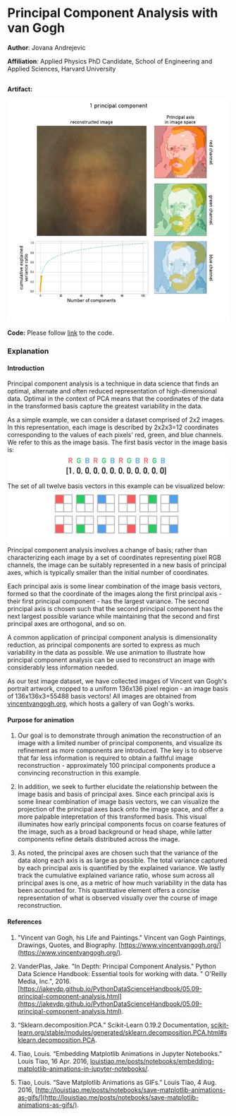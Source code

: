 # Principal Component Analysis with van Gogh

**Author**: Jovana Andrejevic

**Affiliation**: Applied Physics PhD Candidate, School of Engineering and Applied Sciences, Harvard University
##

**Artifact:**

![artifact](artifacts/jovanaandrejevic_artifact.gif)

**Code:** Please follow [link](code/jovanaandrejevic_code.ipynb) to the code.

### Explanation

#### Introduction
Principal component analysis is a technique in data science that finds an optimal, alternate and often reduced representation of high-dimensional data. Optimal in the context of PCA means that the coordinates of the data in the transformed basis capture the greatest variability in the data.

As a simple example, we can consider a dataset comprised of 2x2 images. In this representation, each image is described by 2x2x3=12 coordinates corresponding to the values of each pixels' red, green, and blue channels. We refer to this as the image basis. The first basis vector in the image basis is:
![vector](code/figures/vector.png)
The set of all twelve basis vectors in this example can be visualized below:
![basis](code/figures/image_basis.png)

Principal component analysis involves a change of basis; rather than characterizing each image by a set of coordinates representing pixel RGB channels, the image can be suitably represented in a new basis of principal axes, which is typically smaller than the initial number of coordinates. 

Each principal axis is some linear combination of the image basis vectors, formed so that the coordinate of the images along the first principal axis - their first principal component - has the largest variance. The second principal axis is chosen such that the second principal component has the next largest possible variance while maintaining that the second and first principal axes are orthogonal, and so on.

A common application of principal component analysis is dimensionality reduction, as principal components are sorted to express as much variability in the data as possible. We use animation to illustrate how principal component analysis can be used to reconstruct an image with considerably less information needed.

As our test image dataset, we have collected images of Vincent van Gogh's portrait artwork, cropped to a uniform 136x136 pixel region - an image basis of 136x136x3=55488 basis vectors! All images are obtained from [vincentvangogh.org](https://www.vincentvangogh.org/), which hosts a gallery of van Gogh's works.

#### Purpose for animation
1. Our goal is to demonstrate through animation the reconstruction of an image with a limited number of principal components, and visualize its refinement as more components are introduced. The key is to observe that far less information is required to obtain a faithful image reconstruction - approximately 100 principal components produce a convincing reconstruction in this example.

2. In addition, we seek to further elucidate the relationship between the image basis and basis of principal axes. Since each principal axis is some linear combination of image basis vectors, we can visualize the projection of the principal axes back onto the image space, and offer a more palpable intepretation of this transformed basis. This visual illuminates how early principal components focus on coarse features of the image, such as a broad background or head shape, while latter components refine details distributed across the image.

3. As noted, the principal axes are chosen such that the variance of the data along each axis is as large as possible. The total variance captured by each principal axis is quantified by the explained variance. We lastly track the cumulative explained variance ratio, whose sum across all principal axes is one, as a metric of how much variability in the data has been accounted for. This quantitative element offers a concise representation of what is observed visually over the course of image reconstruction.

#### References
1. "Vincent van Gogh, his Life and Paintings." Vincent van Gogh Paintings, Drawings, Quotes, and Biography. [https://www.vincentvangogh.org/](https://www.vincentvangogh.org/).

2. VanderPlas, Jake. "In Depth: Principal Component Analysis." Python Data Science Handbook: Essential tools for working with data. " O'Reilly Media, Inc.", 2016. [https://jakevdp.github.io/PythonDataScienceHandbook/05.09-principal-component-analysis.html](https://jakevdp.github.io/PythonDataScienceHandbook/05.09-principal-component-analysis.html).

3. “Sklearn.decomposition.PCA.” Scikit-Learn 0.19.2 Documentation, [scikit-learn.org/stable/modules/generated/sklearn.decomposition.PCA.html#sklearn.decomposition.PCA](scikit-learn.org/stable/modules/generated/sklearn.decomposition.PCA.html#sklearn.decomposition.PCA).

4. Tiao, Louis. “Embedding Matplotlib Animations in Jupyter Notebooks.” Louis Tiao, 16 Apr. 2016, [louistiao.me/posts/notebooks/embedding-matplotlib-animations-in-jupyter-notebooks/](louistiao.me/posts/notebooks/embedding-matplotlib-animations-in-jupyter-notebooks/).

5. Tiao, Louis. “Save Matplotlib Animations as GIFs.” Louis Tiao, 4 Aug. 2016, [http://louistiao.me/posts/notebooks/save-matplotlib-animations-as-gifs/](http://louistiao.me/posts/notebooks/save-matplotlib-animations-as-gifs/).